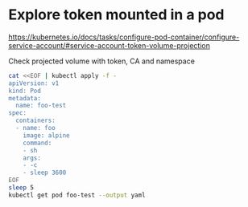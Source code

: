 # Explore token mounted in a pod

https://kubernetes.io/docs/tasks/configure-pod-container/configure-service-account/#service-account-token-volume-projection

Check projected volume with token, CA and namespace

```sh
cat <<EOF | kubectl apply -f -
apiVersion: v1
kind: Pod
metadata:
  name: foo-test
spec:
  containers:
  - name: foo
    image: alpine
    command:
    - sh
    args:
    - -c
    - sleep 3600
EOF
sleep 5
kubectl get pod foo-test --output yaml
```